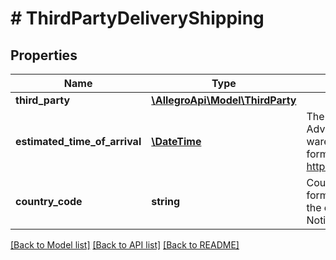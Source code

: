 # # ThirdPartyDeliveryShipping

## Properties

Name | Type | Description | Notes
------------ | ------------- | ------------- | -------------
**third_party** | [**\AllegroApi\Model\ThirdParty**](ThirdParty.md) |  | [optional]
**estimated_time_of_arrival** | [**\DateTime**](\DateTime.md) | The estimated date and time of Advance Ship Notice arrival in the warehouse. Provided in [ISO 8601 format](link: https://en.wikipedia.org/wiki/ISO_8601). | [optional]
**country_code** | **string** | Country code in ISO 3166-1 alpha-2 format (two-letter code), which means the country from which Advance Ship Notice is sent. | [optional]

[[Back to Model list]](../../README.md#models) [[Back to API list]](../../README.md#endpoints) [[Back to README]](../../README.md)
